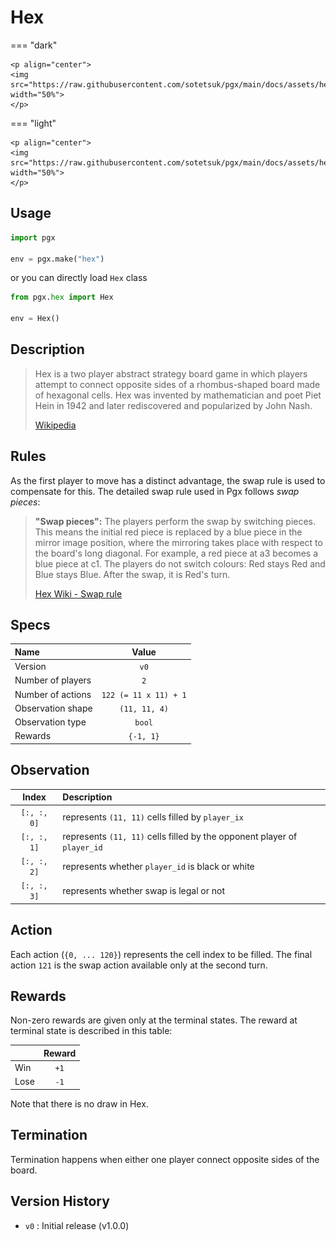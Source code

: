 # Hex

=== "dark" 

    <p align="center">
    <img src="https://raw.githubusercontent.com/sotetsuk/pgx/main/docs/assets/hex_dark.gif" width="50%">
    </p>

=== "light" 

    <p align="center">
    <img src="https://raw.githubusercontent.com/sotetsuk/pgx/main/docs/assets/hex_light.gif" width="50%">
    </p>


## Usage

```py
import pgx

env = pgx.make("hex")
```

or you can directly load `Hex` class

```py
from pgx.hex import Hex

env = Hex()
```

## Description

> Hex is a two player abstract strategy board game in which players attempt to connect opposite sides of a rhombus-shaped board made of hexagonal cells. Hex was invented by mathematician and poet Piet Hein in 1942 and later rediscovered and popularized by John Nash.
> 
> [Wikipedia](https://en.wikipedia.org/wiki/Hex_(board_game))

## Rules

As the first player to move has a distinct advantage, the swap rule is used to compensate for this.
The detailed swap rule used in Pgx follows *swap pieces*:

> **"Swap pieces":** The players perform the swap by switching pieces. This means the initial red piece is replaced by a blue piece in the mirror image position, where the mirroring takes place with respect to the board's long diagonal. For example, a red piece at a3 becomes a blue piece at c1. The players do not switch colours: Red stays Red and Blue stays Blue. After the swap, it is Red's turn.
> 
> [Hex Wiki - Swap rule](https://www.hexwiki.net/index.php/Swap_rule)

## Specs

| Name | Value |
|:---|:----:|
| Version | `v0` |
| Number of players | `2` |
| Number of actions | `122 (= 11 x 11) + 1` |
| Observation shape | `(11, 11, 4)` |
| Observation type | `bool` |
| Rewards | `{-1, 1}` |

## Observation


| Index | Description |
|:---:|:----|
| `[:, :, 0]` | represents `(11, 11)` cells filled by `player_ix` |
| `[:, :, 1]` | represents `(11, 11)` cells filled by the opponent player of `player_id` |
| `[:, :, 2]` | represents whether `player_id` is black or white |
| `[:, :, 3]` | represents whether swap is legal or not |

## Action
Each action (`{0, ... 120}`) represents the cell index to be filled.
The final action `121` is the swap action available only at the second turn.

## Rewards
Non-zero rewards are given only at the terminal states.
The reward at terminal state is described in this table:

| | Reward |
|:---|:----:|
| Win | `+1` |
| Lose | `-1` |

Note that there is no draw in Hex.

## Termination

Termination happens when either one player connect opposite sides of the board.


## Version History

- `v0` : Initial release (v1.0.0)
